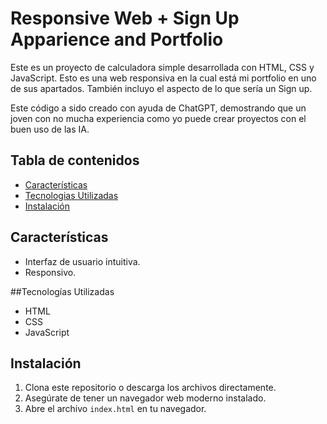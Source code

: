 # Responsive Web + Sign Up Apparience and Portfolio
Este es un proyecto de calculadora simple desarrollada con HTML, CSS y JavaScript. Esto es una web responsiva en la cual está mi portfolio en uno de sus apartados. También incluyo el aspecto de lo que sería un Sign up.

Este código a sido creado con ayuda de ChatGPT, demostrando que un joven con no mucha experiencia como yo puede crear proyectos con el buen uso de las IA.

## Tabla de contenidos

- [Características](#características)
- [Tecnologias Utilizadas](#tecnologías-utilizadas)
- [Instalación](#instalación)

## Características

- Interfaz de usuario intuitiva.
- Responsivo.

##Tecnologías Utilizadas

- HTML
- CSS
- JavaScript

## Instalación

1. Clona este repositorio o descarga los archivos directamente.
2. Asegúrate de tener un navegador web moderno instalado.
3. Abre el archivo `index.html` en tu navegador.
